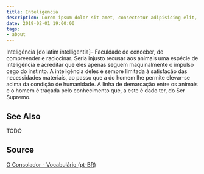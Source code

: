 ```yaml
---
title: Inteligência
description: Lorem ipsum dolor sit amet, consectetur adipisicing elit, sed do eiusmod tempor incididunt ut labore et dolore magna aliqua.  TODO
date: 2019-02-01 19:00:00
tags:
- about
---
```


Inteligência [do latim intelligentia]– Faculdade de conceber, de compreender e raciocinar. Seria injusto recusar aos animais uma espécie de inteligência e acreditar que eles apenas seguem maquinalmente o impulso cego do instinto. A inteligência deles é sempre limitada à satisfação das necessidades materiais, ao passo que a do homem lhe permite elevar-se acima da condição de humanidade. A linha de demarcação entre os animais e o homem é traçada pelo conhecimento que, a este é dado ter, do Ser Supremo.

## See Also
TODO

## Source
[O Consolador - Vocabulário (pt-BR)](http://www.oconsolador.com.br/linkfixo/vocabulario/principal.html)


